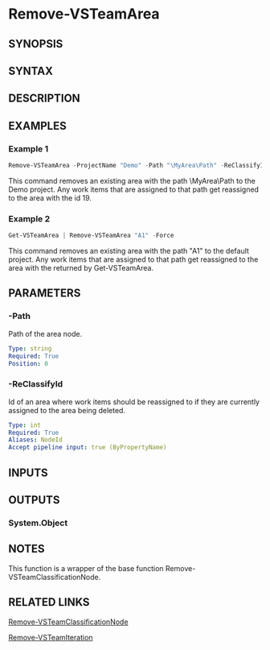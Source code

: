 <!-- #include "./common/header.md" -->

# Remove-VSTeamArea

## SYNOPSIS

<!-- #include "./synopsis/Remove-VSTeamArea.md" -->

## SYNTAX

## DESCRIPTION

<!-- #include "./synopsis/Remove-VSTeamArea.md" -->

## EXAMPLES

### Example 1

```powershell
Remove-VSTeamArea -ProjectName "Demo" -Path "\MyArea\Path" -ReClassifyId 19
```

This command removes an existing area with the path \MyArea\Path to the Demo project. Any work items that are assigned to that path get reassigned to the area with the id 19.

### Example 2

```powershell
Get-VSTeamArea | Remove-VSTeamArea "A1" -Force
```

This command removes an existing area with the path "A1" to the default project. Any work items that are assigned to that path get reassigned to the area with the returned by Get-VSTeamArea.

## PARAMETERS

### -Path

Path of the area node.

```yaml
Type: string
Required: True
Position: 0
```

### -ReClassifyId

Id of an area where work items should be reassigned to if they are currently assigned to the area being deleted.

```yaml
Type: int
Required: True
Aliases: NodeId
Accept pipeline input: true (ByPropertyName)
```

<!-- #include "./params/projectName.md" -->

<!-- #include "./params/force.md" -->

## INPUTS

## OUTPUTS

### System.Object

## NOTES

This function is a wrapper of the base function Remove-VSTeamClassificationNode.

<!-- #include "./common/prerequisites.md" -->

## RELATED LINKS

<!-- #include "./common/related.md" -->

[Remove-VSTeamClassificationNode](Remove-VSTeamClassificationNode.md)

[Remove-VSTeamIteration](Remove-VSTeamIteration.md)
